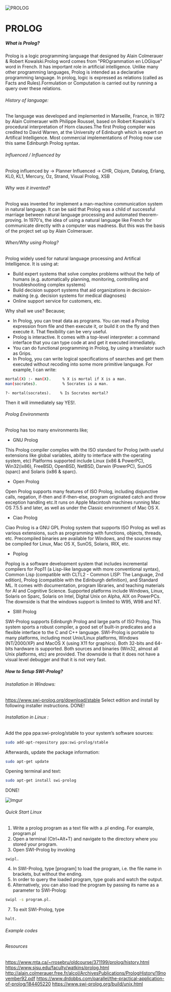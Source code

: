 
![PROLOG](https://lh3.googleusercontent.com/proxy/7MkZojcJySJnw7dqB2ir6kk8in9ldmTvX4N-mYwQJWZ7X-97Vowbf8oLduz5WMSnHNVrjrvUW1JyXUnWDjgAPT-i0kurkw)
# PROLOG
##### What is Prolog?
Prolog is a logic programming language that designed by Alain Colmerauer & Robert Kowalski.Prolog word comes from "PROgrammation en LOGique" word in French. It has important role in artificial intelligence. Unlike many other programming languages, Prolog is intended as a declarative programming language. In prolog, logic is expressed as relations (called as Facts and Rules).Formulation or Computation is carried out by running a query over these relations.

 

###### History of language:
The language was developed and implemented in Marseille, France, in 1972 by Alain Colmerauer with Philippe Roussel, based on Robert Kowalski's procedural interpretation of Horn clauses.The first Prolog compiler was credited to David Warren, at the University of Edinburgh which is expert on Artifical Intelligence. Most commercial implementations of Prolog now use this same Edinburgh Prolog syntax.

###### Influenced / Influenced by
Prolog influenced by -> Planner
Influenced -> CHR, Clojure, Datalog, Erlang, KL0, KL1, Mercury, Oz, Strand, Visual Prolog, XSB


###### Why was it invented?
Prolog was invented for implement a man-machine communication system in natural language. It can be said that Prolog was a child of successful marriage between natural language processing and automated theorem-proving. In 1970's, the idea of using a natural language like French for communicate directly with a computer was madness. But this was the basis of the project set up by Alain Colmerauer.

###### When/Why using Prolog?
Prolog widely used for natural language processing and Artifical Intelligence. It is using at:

- Build expert systems that solve complex problems without the help of humans (e.g. automatically planning, monitoring, controlling and troubleshooting complex systems)
- Build decision support systems that aid organizations in decision-making (e.g. decision systems for medical diagnoses)
- Online support service for customers, etc.

Why shall we use?
Because;
-  In Prolog, you can treat data as programs. You can read a Prolog expression from file and then execute it, or build it on the fly and then execute it. That flexibility can be very useful.
-  Prolog is interactive. It comes with a top-level interpreter: a command interface that you can type code at and get it executed immediately.
-  You can do functional programming in Prolog, by using a translator such as Grips. 
-  In Prolog, you can write logical specifications of searches and get them executed without recoding into some more primitive language. For example, I can write:

```sh
mortal(X) :- man(X).     % X is mortal if X is a man.
man(socrates).           % Socrates is a man.
```
```
?- mortal(socrates).    % Is Socrates mortal?
```
Then it will immediately say YES!. 

###### Prolog Environments
Prolog has too many environments like;
- GNU Prolog

This Prolog compiler complies with the ISO standard for Prolog (with useful extensions like global variables, ability to interface with the operating system, etc) Platforms supported include Linux (ix86 & PowerPC), Win32(ix86), FreeBSD, OpenBSD, NetBSD, Darwin (PowerPC), SunOS (sparc) and Solaris (ix86 & sparc).

- Open Prolog 

Open Prolog supports many features of ISO Prolog, including disjunctive calls, negation, if-then and if-then-else, program originated catch and throw exception handling etc.It runs on Apple Macintosh machines running Mac OS 7.5.5 and later, as well as under the Classic environment of Mac OS X.

- Ciao Prolog

Ciao Prolog is a GNU GPL Prolog system that supports ISO Prolog as well as various extensions, such as programming with functions, objects, threads, etc. Precompiled binaries are available for Windows, and the sources may be compiled for Linux, Mac OS X, SunOS, Solaris, IRIX, etc.

- Poplog

Poplog is a software development system that includes incremental compilers for Pop11 (a Lisp-like language with more conventional syntax), Common Lisp (compatible with CLTL2 - Common LISP: The Language, 2nd edition), Prolog (compatible with the Edinburgh definition), and Standard ML. It comes with documentation, program libraries, and teaching materials for AI and Cognitive Science. Supported platforms include Windows, Linux, Solaris on Sparc, Solaris on Intel, Digital Unix on Alpha, AIX on PowerPCs. The downside is that the windows support is limited to W95, W98 and NT.


- SWI Prolog 

SWI-Prolog supports Edinburgh Prolog and large parts of ISO Prolog. This system sports a robust compiler, a good set of built-in predicates and a flexible interface to the C and C++ language. SWI-Prolog is portable to many platforms, including most Unix/Linux platforms, Windows (NT/2000/XP) and MacOS X (using X11 for graphics). Both 32-bits and 64-bits hardware is supported. Both sources and binaries (Win32, almost all Unix platforms, etc) are provided. The downside is that it does not have a visual level debugger and that it is not very fast.


##### How to Setup SWI-Prolog?
###### Installation in Windows: 
https://www.swi-prolog.org/download/stable
Select edition and install by following installer instructions.
DONE!
###### Installation in Linux :
Add the ppa ppa:swi-prolog/stable to your system’s software sources:

```sh 
sudo add-apt-repository ppa:swi-prolog/stable
```

Afterwards, update the package information:
```sh 
sudo apt-get update
```

Opening terminal and text: 
```sh
sudo apt-get install swi-prolog
```

DONE!

![Imgur](https://i.imgur.com/12bY9WN.png)

###### Quick Start Linux
1. Write a prolog program as a text file with a .pl ending. For example, program.pl
2. Open a terminal (Ctrl+Alt+T) and navigate to the directory where you stored your program.
3. Open SWI-Prolog by invoking 
```sh
swipl.
```
4. In SWI-Prolog, type [program] to load the program, i.e. the file name in brackets, but without the ending.
5. In order to query the loaded program, type goals and watch the output.
6. Alternatively, you can also load the program by passing its name as a parameter to SWI-Prolog: 
```sh
swipl -s program.pl.
```
7. To exit SWI-Prolog, type 
```sh
halt.
```

###### Example codes


###### Resources
https://www.mta.ca/~rrosebru/oldcourse/371199/prolog/history.html
https://www.sjsu.edu/faculty/watkins/prolog.html
http://alain.colmerauer.free.fr/alcol/ArchivesPublications/PrologHistory/19november92.pdf
https://www.drdobbs.com/parallel/the-practical-application-of-prolog/184405220
https://www.swi-prolog.org/build/unix.html







